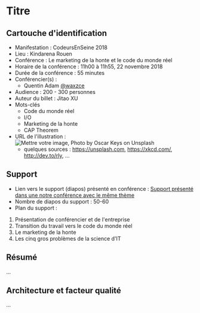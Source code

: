 # Titre

## Cartouche d'identification

 - Manifestation : CodeursEnSeine 2018
 - Lieu : Kindarena Rouen
 - Conférence : Le marketing de la honte et le code du monde réel
 - Horaire de la conférence : 11h00 à 11h55, 22 novembre 2018
 - Durée de la conférence : 55 minutes
 - Conférencier(s) :
   - Quentin Adam [@waxzce](https://twitter.com/waxzce)
 - Audience : 200 - 300 personnes
 - Auteur du billet : Jitao XU
 - Mots-clés
   - Code du monde réel
   - I/O
   - Marketing de la honte
   - CAP Theorem
 - URL de l'illustration : ![Mettre votre image, Photo by Oscar Keys on Unsplash](oscar-keys-58399-unsplash.jpg)
   - quelques sources : https://unsplash.com, https://xkcd.com/, http://dev.to/rly, ...

## Support
 - Lien vers le support (diapos) présenté en conférence : [Support présenté dans une notre conférence avec le même thème](https://fr.slideshare.net/quentinadam/hype-driven-architecture-keynote-at-devfest-toulouse-2018)
 - Nombre de diapos du support : 50-60
 - Plan du support :
  1. Présentation de conférencier et de l'entreprise
  2. Transition du travail vers le code du monde réel
  3. Le marketing de la honte
  4. Les cinq gros problèmes de la science d'IT

## Résumé
...

## Architecture et facteur qualité
...
